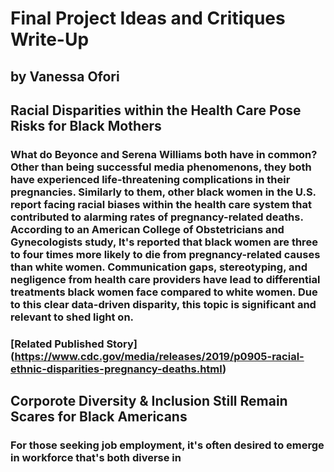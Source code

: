 # Final Project Ideas and Critiques Write-Up
## by Vanessa Ofori

## Racial Disparities within the Health Care Pose Risks for Black Mothers
### What do Beyonce and Serena Williams both have in common? Other than being successful media phenomenons, they both have experienced life-threatening complications in their pregnancies. Similarly to them, other black women in the U.S. report facing racial biases within the health care system that contributed to alarming rates of pregnancy-related deaths. According to an American College of Obstetricians and Gynecologists study, It's reported that black women are three to four times more likely to die from pregnancy-related causes than white women. Communication gaps, stereotyping, and negligence from health care providers have lead to differential treatments black women face compared to white women. Due to this clear data-driven disparity, this topic is significant and relevant to shed light on.
### [Related Published Story] (https://www.cdc.gov/media/releases/2019/p0905-racial-ethnic-disparities-pregnancy-deaths.html)



## Corporote Diversity & Inclusion Still Remain Scares for Black Americans
### For those seeking job employment, it's often desired to emerge in workforce that's both diverse in 
